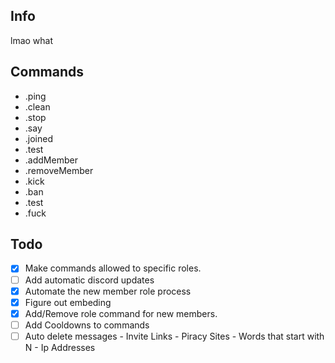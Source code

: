 Info
------
lmao what

**Commands**
------
* .ping
* .clean
* .stop
* .say
* .joined
* .test
* .addMember
* .removeMember
* .kick
* .ban
* .test
* .fuck

**Todo**
------
- [x] Make commands allowed to specific roles.
- [ ] Add automatic discord updates
- [x] Automate the new member role process
- [x] Figure out embeding
- [x] Add/Remove role command for new members.
- [ ] Add Cooldowns to commands
- [ ] Auto delete messages
         - Invite Links
         - Piracy Sites
         - Words that start with N
         - Ip Addresses

